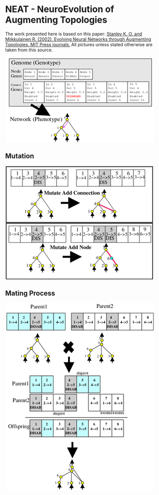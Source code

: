 # NEAT - NeuroEvolution of Augmenting Topologies
The work presented here is based on this paper: [Stanley K. O. and Miikkulainen R. (2002). Evolving Neural 
Networks through Augmenting Topologies. MIT Press journals.](http://nn.cs.utexas.edu/downloads/papers/stanley.ec02.pdf)
All pictures unless stated otherwise are taken from this source.

![alt text](https://github.com/LeoBasov/neat-python/blob/master/doc/source/_static/genome.png "Display of genome idea")

## Mutation
![alt text](https://github.com/LeoBasov/neat-python/blob/master/doc/source/_static/mutation.png "Display of mutation idea")

## Mating Process
![alt text](https://github.com/LeoBasov/neat-python/blob/master/doc/source/_static/mating_neat.png "Display of mating idea")
